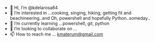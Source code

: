 - 👋 Hi, I’m @kdelarosa84
- 👀 I’m interested in ...cooking, singing, hiking, getting fit and beachineering..and Oh, powershell and hopefully Python..someday..
- 🌱 I’m currently learning ...powershell, git, python
- 💞️ I’m looking to collaborate on ...
- 📫 How to reach me ... kmaterum@gmail.com

<!---
kdelarosa84/kdelarosa84 is a ✨ special ✨ repository because its `README.md` (this file) appears on your GitHub profile.
You can click the Preview link to take a look at your changes.
--->

